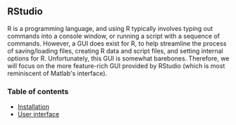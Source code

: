 ## RStudio

R is a programming language, and using R typically involves typing out commands into a console window, or running a script with a sequence of commands. However, a GUI does exist for R, to help streamline the process of saving/loading files, creating R data and script files, and setting internal options for R. Unfortunately, this GUI is somewhat barebones. Therefore, we will focus on the more feature-rich GUI provided by RStudio (which is most reminiscent of Matlab's interface).

### Table of contents

* [Installation](docs/C02_P001_Installation.md)
* [User interface](docs/C02_P002_RStudio_GUI.md)

